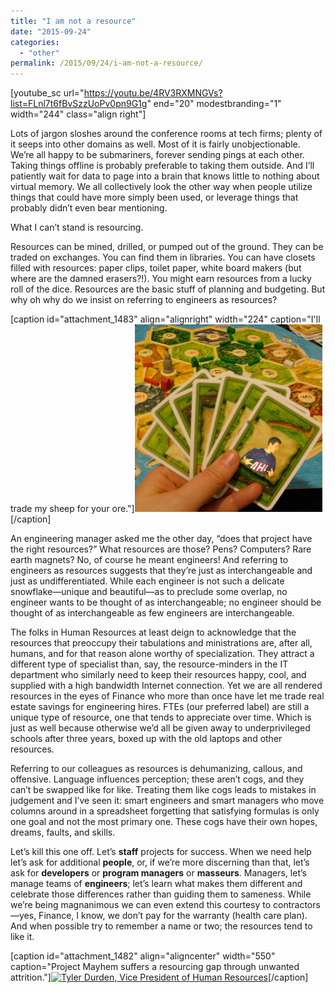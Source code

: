 ```yaml
---
title: "I am not a resource"
date: "2015-09-24"
categories:
  - "other"
permalink: /2015/09/24/i-am-not-a-resource/
---
```


\[youtube\_sc url="https://youtu.be/4RV3RXMNGVs?list=FLnl7t6fBvSzzUoPv0pn9G1g" end="20" modestbranding="1" width="244" class="align right"\]

Lots of jargon sloshes around the conference rooms at tech firms; plenty of it seeps into other domains as well. Most of it is fairly unobjectionable. We’re all happy to be submariners, forever sending pings at each other. Taking things offline is probably preferable to taking them outside. And I’ll patiently wait for data to page into a brain that knows little to nothing about virtual memory. We all collectively look the other way when people utilize things that could have more simply been used, or leverage things that probably didn’t even bear mentioning.

What I can’t stand is resourcing.

Resources can be mined, drilled, or pumped out of the ground. They can be traded on exchanges. You can find them in libraries. You can have closets filled with resources: paper clips, toilet paper, white board makers (but where are the damned erasers?!). You might earn resources from a lucky roll of the dice. Resources are the basic stuff of planning and budgeting. But why oh why do we insist on referring to engineers as resources?

\[caption id="attachment\_1483" align="alignright" width="224" caption="I'll trade my sheep for your ore."\][![](images/resource-trade-300x300.png "For the last time, no one wants your stupid sheep!")](http://ahl.dtrace.org/wp-content/uploads/2015/09/resource-trade.png)\[/caption\]

An engineering manager asked me the other day, “does that project have the right resources?” What resources are those? Pens? Computers? Rare earth magnets? No, of course he meant engineers! And referring to engineers as resources suggests that they’re just as interchangeable and just as undifferentiated. While each engineer is not such a delicate snowflake—unique and beautiful—as to preclude some overlap, no engineer wants to be thought of as interchangeable; no engineer should be thought of as interchangeable as few engineers are interchangeable.

The folks in Human Resources at least deign to acknowledge that the resources that preoccupy their tabulations and ministrations are, after all, humans, and for that reason alone worthy of specialization. They attract a different type of specialist than, say, the resource-minders in the IT department who similarly need to keep their resources happy, cool, and supplied with a high bandwidth Internet connection. Yet we are all rendered resources in the eyes of Finance who more than once have let me trade real estate savings for engineering hires. FTEs (our preferred label) are still a unique type of resource, one that tends to appreciate over time. Which is just as well because otherwise we’d all be given away to underprivileged schools after three years, boxed up with the old laptops and other resources.

Referring to our colleagues as resources is dehumanizing, callous, and offensive. Language influences perception; these aren’t cogs, and they can’t be swapped like for like. Treating them like cogs leads to mistakes in judgement and I’ve seen it: smart engineers and smart managers who move columns around in a spreadsheet forgetting that satisfying formulas is only one goal and not the most primary one. These cogs have their own hopes, dreams, faults, and skills.

Let’s kill this one off. Let’s **staff** projects for success. When we need help let’s ask for additional **people**, or, if we’re more discerning than that, let’s ask for **developers** or **program managers** or **masseurs**. Managers, let’s manage teams of **engineers**; let’s learn what makes them different and celebrate those differences rather than guiding them to sameness. While we’re being magnanimous we can even extend this courtesy to contractors—yes, Finance, I know, we don’t pay for the warranty (health care plan). And when possible try to remember a name or two; the resources tend to like it.

\[caption id="attachment\_1482" align="aligncenter" width="550" caption="Project Mayhem suffers a resourcing gap through unwanted attrition."\][![](images/resource-naming.gif "Tyler Durden, Vice President of Human Resources")](http://ahl.dtrace.org/wp-content/uploads/2015/09/resource-naming.gif)\[/caption\]
